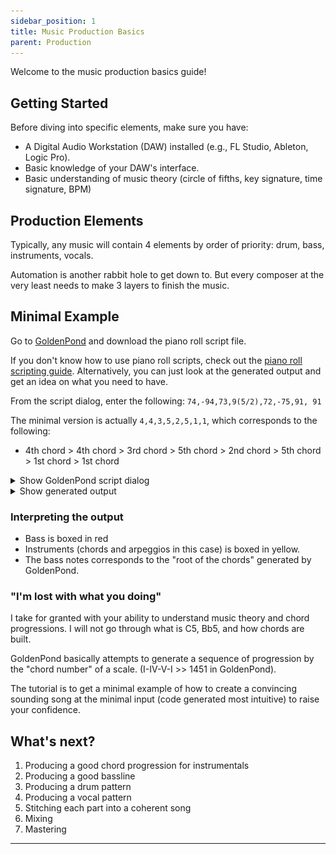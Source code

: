 ```yaml
---
sidebar_position: 1
title: Music Production Basics
parent: Production
---
```


Welcome to the music production basics guide! 

## Getting Started

Before diving into specific elements, make sure you have:

- A Digital Audio Workstation (DAW) installed (e.g., FL Studio, Ableton, Logic Pro).
- Basic knowledge of your DAW's interface.
- Basic understanding of music theory (circle of fifths, key signature, time signature, BPM)

## Production Elements
Typically, any music will contain 4 elements by order of priority: drum, bass, instruments, vocals. 

Automation is another rabbit hole to get down to. But every composer at the very least needs to make 3 layers to finish the music. 

## Minimal Example
Go to [GoldenPond](https://gilbertlisterresearch.com/GoldenPond.html) and download the piano roll script file. 

If you don't know how to use piano roll scripts, check out the [piano roll scripting guide](../2-advanced/fl-pyscripts/fl-pyscripts.mdx). Alternatively, you can just look at the generated output and get an idea on what you need to have. 

From the script dialog, enter the following:
`74,-94,73,9(5/2),72,-75,91, 91`

The minimal version is actually `4,4,3,5,2,5,1,1`, which corresponds to the following: 
- 4th chord > 4th chord > 3rd chord > 5th chord > 2nd chord > 5th chord > 1st chord > 1st chord

<details>
<summary>Show GoldenPond script dialog</summary>
![](prod-basic1.JPG)
</details>

<details>
<summary>Show generated output</summary>
![](prod-basic2.JPG)
</details>

### Interpreting the output
- Bass is boxed in red 
- Instruments (chords and arpeggios in this case) is boxed in yellow. 
- The bass notes corresponds to the "root of the chords" generated by GoldenPond. 

### "I'm lost with what you doing" 
I take for granted with your ability to understand music theory and chord progressions. I will not go through what is C5, Bb5, and how chords are built.

GoldenPond basically attempts to generate a sequence of progression by the "chord number" of a scale. (I-IV-V-I >> 1451 in GoldenPond). 

The tutorial is to get a minimal example of how to create a convincing sounding song at the minimal input (code generated most intuitive) to raise your confidence. 

## What's next?
1. Producing a good chord progression for instrumentals
2. Producing a good bassline 
3. Producing a drum pattern 
4. Producing a vocal pattern
5. Stitching each part into a coherent song
6. Mixing
7. Mastering
---


